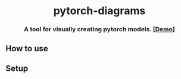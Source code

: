 <h1 align="center"> pytorch-diagrams </h1>

[comment]: <> (TODO add screenshot)

<h3 align="center">
   <p>A tool for visually creating pytorch models. [<a href="https://ryanbaten.github.io/pytorch-diagrams/">Demo</a>]</p>
</h3>


## How to use


## Setup